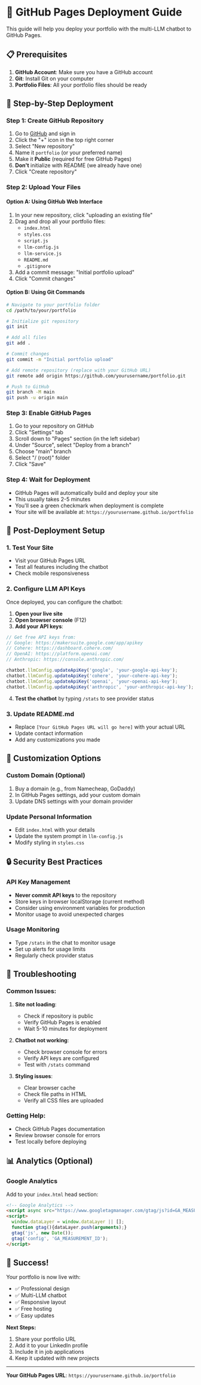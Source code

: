 # 🚀 GitHub Pages Deployment Guide

This guide will help you deploy your portfolio with the multi-LLM chatbot to GitHub Pages.

## 📋 Prerequisites

1. **GitHub Account**: Make sure you have a GitHub account
2. **Git**: Install Git on your computer
3. **Portfolio Files**: All your portfolio files should be ready

## 🎯 Step-by-Step Deployment

### **Step 1: Create GitHub Repository**

1. Go to [GitHub](https://github.com) and sign in
2. Click the "+" icon in the top right corner
3. Select "New repository"
4. Name it `portfolio` (or your preferred name)
5. Make it **Public** (required for free GitHub Pages)
6. **Don't** initialize with README (we already have one)
7. Click "Create repository"

### **Step 2: Upload Your Files**

#### **Option A: Using GitHub Web Interface**
1. In your new repository, click "uploading an existing file"
2. Drag and drop all your portfolio files:
   - `index.html`
   - `styles.css`
   - `script.js`
   - `llm-config.js`
   - `llm-service.js`
   - `README.md`
   - `.gitignore`
3. Add a commit message: "Initial portfolio upload"
4. Click "Commit changes"

#### **Option B: Using Git Commands**
```bash
# Navigate to your portfolio folder
cd /path/to/your/portfolio

# Initialize git repository
git init

# Add all files
git add .

# Commit changes
git commit -m "Initial portfolio upload"

# Add remote repository (replace with your GitHub URL)
git remote add origin https://github.com/yourusername/portfolio.git

# Push to GitHub
git branch -M main
git push -u origin main
```

### **Step 3: Enable GitHub Pages**

1. Go to your repository on GitHub
2. Click "Settings" tab
3. Scroll down to "Pages" section (in the left sidebar)
4. Under "Source", select "Deploy from a branch"
5. Choose "main" branch
6. Select "/ (root)" folder
7. Click "Save"

### **Step 4: Wait for Deployment**

- GitHub Pages will automatically build and deploy your site
- This usually takes 2-5 minutes
- You'll see a green checkmark when deployment is complete
- Your site will be available at: `https://yourusername.github.io/portfolio`

## 🔧 Post-Deployment Setup

### **1. Test Your Site**
- Visit your GitHub Pages URL
- Test all features including the chatbot
- Check mobile responsiveness

### **2. Configure LLM API Keys**
Once deployed, you can configure the chatbot:

1. **Open your live site**
2. **Open browser console** (F12)
3. **Add your API keys**:
```javascript
// Get free API keys from:
// Google: https://makersuite.google.com/app/apikey
// Cohere: https://dashboard.cohere.com/
// OpenAI: https://platform.openai.com/
// Anthropic: https://console.anthropic.com/

chatbot.llmConfig.updateApiKey('google', 'your-google-api-key');
chatbot.llmConfig.updateApiKey('cohere', 'your-cohere-api-key');
chatbot.llmConfig.updateApiKey('openai', 'your-openai-api-key');
chatbot.llmConfig.updateApiKey('anthropic', 'your-anthropic-api-key');
```

4. **Test the chatbot** by typing `/stats` to see provider status

### **3. Update README.md**
- Replace `[Your GitHub Pages URL will go here]` with your actual URL
- Update contact information
- Add any customizations you made

## 🎨 Customization Options

### **Custom Domain (Optional)**
1. Buy a domain (e.g., from Namecheap, GoDaddy)
2. In GitHub Pages settings, add your custom domain
3. Update DNS settings with your domain provider

### **Update Personal Information**
- Edit `index.html` with your details
- Update the system prompt in `llm-config.js`
- Modify styling in `styles.css`

## 🔒 Security Best Practices

### **API Key Management**
- **Never commit API keys** to the repository
- Store keys in browser localStorage (current method)
- Consider using environment variables for production
- Monitor usage to avoid unexpected charges

### **Usage Monitoring**
- Type `/stats` in the chat to monitor usage
- Set up alerts for usage limits
- Regularly check provider status

## 🚨 Troubleshooting

### **Common Issues:**

1. **Site not loading**:
   - Check if repository is public
   - Verify GitHub Pages is enabled
   - Wait 5-10 minutes for deployment

2. **Chatbot not working**:
   - Check browser console for errors
   - Verify API keys are configured
   - Test with `/stats` command

3. **Styling issues**:
   - Clear browser cache
   - Check file paths in HTML
   - Verify all CSS files are uploaded

### **Getting Help**:
- Check GitHub Pages documentation
- Review browser console for errors
- Test locally before deploying

## 📊 Analytics (Optional)

### **Google Analytics**
Add to your `index.html` head section:
```html
<!-- Google Analytics -->
<script async src="https://www.googletagmanager.com/gtag/js?id=GA_MEASUREMENT_ID"></script>
<script>
  window.dataLayer = window.dataLayer || [];
  function gtag(){dataLayer.push(arguments);}
  gtag('js', new Date());
  gtag('config', 'GA_MEASUREMENT_ID');
</script>
```

## 🎉 Success!

Your portfolio is now live with:
- ✅ Professional design
- ✅ Multi-LLM chatbot
- ✅ Responsive layout
- ✅ Free hosting
- ✅ Easy updates

**Next Steps:**
1. Share your portfolio URL
2. Add it to your LinkedIn profile
3. Include it in job applications
4. Keep it updated with new projects

---

**Your GitHub Pages URL**: `https://yourusername.github.io/portfolio` 